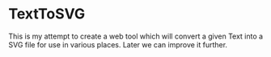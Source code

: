 # TextToSVG
This is my attempt to create a web tool which will convert a given Text into a SVG file for use in various places. Later we can improve it further.

